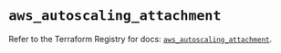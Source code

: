 # `aws_autoscaling_attachment`

Refer to the Terraform Registry for docs: [`aws_autoscaling_attachment`](https://registry.terraform.io/providers/hashicorp/aws/5.32.0/docs/resources/autoscaling_attachment).

